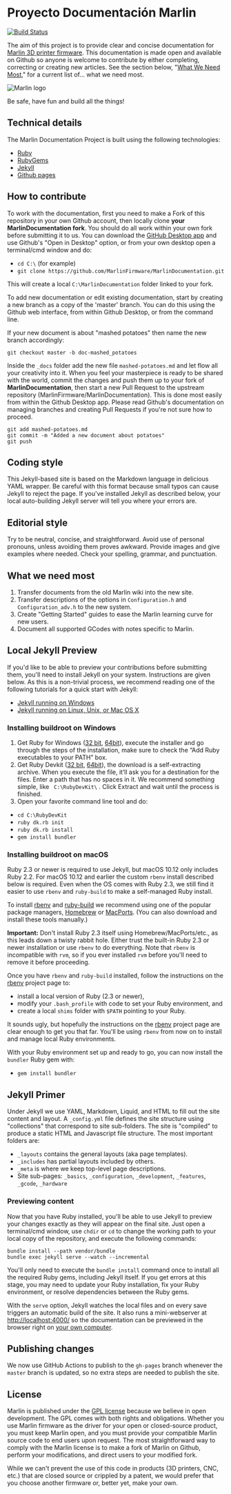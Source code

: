 # Proyecto Documentación Marlin

[![Build Status](//travis-ci.org/MarlinFirmware/MarlinDocumentation.svg?branch=master)](//travis-ci.org/MarlinFirmware/MarlinDocumentation)

The aim of this project is to provide clear and concise documentation for [Marlin 3D printer firmware](//github.com/MarlinFirmware/Marlin). This documentation is made open and available on Github so anyone is welcome to contribute by either completing, correcting or creating new articles. See the section below, "[What We Need Most](#what-we-need-most)," for a current list of... what we need most.

![Marlin logo](assets/images/logo/marlin/small.png)

Be safe, have fun and build all the things!

## Technical details

The Marlin Documentation Project is built using the following technologies:
- [Ruby](//www.ruby-lang.org/en/downloads/)
- [RubyGems](//rubygems.org/pages/download)
- [Jekyll](//jekyllrb.com/)
- [Github pages](//pages.github.com/)

## How to contribute

To work with the documentation, first you need to make a Fork of this repository in your own Github account, then locally clone **your MarlinDocumentation fork**. You should do all work within your own fork before submitting it to us. You can download the [GitHub Desktop app](//desktop.github.com/) and use Github's "Open in Desktop" option, or from your own desktop open a terminal/cmd window and do:
  - `cd C:\` (for example)
  - `git clone https://github.com/MarlinFirmware/MarlinDocumentation.git`

This will create a local `C:\MarlinDocumentation` folder linked to your fork.

To add new documentation or edit existing documentation, start by creating a new branch as a copy of the 'master' branch. You can do this using the Github web interface, from within Github Desktop, or from the command line.

If your new document is about "mashed potatoes" then name the new branch accordingly:
```
git checkout master -b doc-mashed_potatoes
```
Inside the `_docs` folder add the new file `mashed-potatoes.md` and let flow all your creativity into it. When you feel your masterpiece is ready to be shared with the world, commit the changes and push them up to your fork of **MarlinDocumentation**, then start a new Pull Request to the upstream repository (MarlinFirmware/MarlinDocumentation). This is done most easily from within the Github Desktop app. Please read Github's documentation on managing branches and creating Pull Requests if you're not sure how to proceed.
```
git add mashed-potatoes.md
git commit -m "Added a new document about potatoes"
git push
```

## Coding style

This Jekyll-based site is based on the Markdown language in delicious YAML wrapper. Be careful with this format because small typos can cause Jekyll to reject the page. If you've installed Jekyll as described below, your local auto-building Jekyll server will tell you where your errors are.

## Editorial style

Try to be neutral, concise, and straightforward. Avoid use of personal pronouns, unless avoiding them proves awkward. Provide images and give examples where needed. Check your spelling, grammar, and punctuation.

## What we need most

1. Transfer documents from the old Marlin wiki into the new site.
1. Transfer descriptions of the options in `Configuration.h` and `Configuration_adv.h` to the new system.
1. Create "Getting Started" guides to ease the Marlin learning curve for new users.
1. Document all supported GCodes with notes specific to Marlin.

## Local Jekyll Preview

If you'd like to be able to preview your contributions before submitting them, you'll need to install Jekyll on your system. Instructions are given below. As this is a non-trivial process, we recommend reading one of the following tutorials for a quick start with Jekyll:
- [Jekyll running on Windows](//jekyll-windows.juthilo.com/)
- [Jekyll running on Linux, Unix, or Mac OS X](//jekyllrb.com/docs/installation/)

### Installing buildroot on Windows

 1. Get Ruby for Windows ([32 bit](//dl.bintray.com/oneclick/rubyinstaller/rubyinstaller-2.3.3.exe), [64bit](//dl.bintray.com/oneclick/rubyinstaller/rubyinstaller-2.3.3-x64.exe)), execute the installer and go through the steps of the installation, make sure to check the “Add Ruby executables to your PATH” box.
 2. Get Ruby Devkit ([32 bit](//dl.bintray.com/oneclick/rubyinstaller/DevKit-mingw64-32-4.7.2-20130224-1151-sfx.exe), [64bit](//dl.bintray.com/oneclick/rubyinstaller/DevKit-mingw64-64-4.7.2-20130224-1432-sfx.exe)), the download is a self-extracting archive. When you execute the file, it’ll ask you for a destination for the files. Enter a path that has no spaces in it. We recommend something simple, like ` C:\RubyDevKit\` . Click Extract and wait until the process is finished.
 3. Open your favorite command line tool and do:
  - `cd C:\RubyDevKit`
  - `ruby dk.rb init`
  - `ruby dk.rb install`
  - `gem install bundler`

### Installing buildroot on macOS

Ruby 2.3 or newer is required to use Jekyll, but macOS 10.12 only includes Ruby 2.2. For macOS 10.12 and earlier the custom `rbenv` install described below is required. Even when the OS comes with Ruby 2.3, we still find it easier to use `rbenv` and `ruby-build` to make a self-managed Ruby install.

To install [rbenv](//github.com/rbenv/rbenv) and [ruby-build](//github.com/rbenv/ruby-build#readme) we recommend using one of the popular package managers, [Homebrew](//brew.sh) or [MacPorts](//www.macports.org). (You can also download and install these tools manually.)

**Important:** Don't install Ruby 2.3 itself using Homebrew/MacPorts/etc., as this leads down a twisty rabbit hole. Either trust the built-in Ruby 2.3 or newer installation or use `rbenv` to do everything. Note that `rbenv` is incompatible with `rvm`, so if you ever installed `rvm` before you'll need to remove it before proceeding.

Once you have `rbenv` and `ruby-build` installed, follow the instructions on the [rbenv](//github.com/rbenv/rbenv) project page to:

- install a local version of Ruby (2.3 or newer),
- modify your `.bash_profile` with code to set your Ruby environment, and
- create a local `shims` folder with `$PATH` pointing to your Ruby.

It sounds ugly, but hopefully the instructions on the [rbenv](//github.com/rbenv/rbenv) project page are clear enough to get you that far. You'll be using `rbenv` from now on to install and manage local Ruby environments.

With your Ruby environment set up and ready to go, you can now install the `bundler` Ruby gem with:
- `gem install bundler`

## Jekyll Primer

Under Jekyll we use YAML, Markdown, Liquid, and HTML to fill out the site content and layout. A `_config.yml` file defines the site structure using "collections" that correspond to site sub-folders. The site is "compiled" to produce a static HTML and Javascript file structure. The most important folders are:

- `_layouts` contains the general layouts (aka page templates).
- `_includes` has partial layouts included by others.
- `_meta` is where we keep top-level page descriptions.
- Site sub-pages: `_basics`, `_configuration`, `_development`, `_features`, `_gcode`, `_hardware`

### Previewing content

Now that you have Ruby installed, you'll be able to use Jekyll to preview your changes exactly as they will appear on the final site. Just open a terminal/cmd window, use `chdir` or `cd` to change the working path to your local copy of the repository, and execute the following commands:

```
bundle install --path vendor/bundle
bundle exec jekyll serve --watch --incremental
```

You'll only need to execute the `bundle install` command once to install all the required Ruby gems, including Jekyll itself. If you get errors at this stage, you may need to update your Ruby installation, fix your Ruby environment, or resolve dependencies between the Ruby gems.

With the `serve` option, Jekyll watches the local files and on every save triggers an automatic build of the site. It also runs a mini-webserver at [http://localhost:4000/](//localhost:4000/) so the documentation can be previewed in the browser right on [your own computer](//localhost:4000/).

## Publishing changes

We now use GitHub Actions to publish to the `gh-pages` branch whenever the `master` branch is updated, so no extra steps are needed to publish the site.

## License

Marlin is published under the [GPL license](/LICENSE) because we believe in open development. The GPL comes with both rights and obligations. Whether you use Marlin firmware as the driver for your open or closed-source product, you must keep Marlin open, and you must provide your compatible Marlin source code to end users upon request. The most straightforward way to comply with the Marlin license is to make a fork of Marlin on Github, perform your modifications, and direct users to your modified fork.

While we can't prevent the use of this code in products (3D printers, CNC, etc.) that are closed source or crippled by a patent, we would prefer that you choose another firmware or, better yet, make your own.
<!--stackedit_data:
eyJoaXN0b3J5IjpbMTkzNTc1NjAxOF19
-->